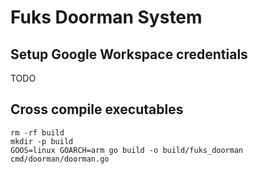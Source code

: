 # Fuks Doorman System

## Setup Google Workspace credentials

TODO

## Cross compile executables

```shell
rm -rf build
mkdir -p build
GOOS=linux GOARCH=arm go build -o build/fuks_doorman cmd/doorman/doorman.go
```

